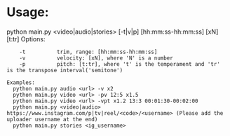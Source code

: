 # Usage:
python main.py <video|audio|stories> <url> [-t|v|p] [hh:mm:ss-hh:mm:ss] [xN] [t:tr]
Options:
    
        -t          trim, range: [hh:mm:ss-hh:mm:ss]
        -v          velocity: [xN], where 'N' is a number
        -p          pitch: [t:tr], where 't' is the temperament and 'tr' is the transpose interval('semitone')

    Examples:
      python main.py audio <url> -v x2
      python main.py video <url> -pv 12:5 x1.5
      python main.py video <url> -vpt x1.2 13:3 00:01:30-00:02:00
      python main.py <video|audio> https://www.instagram.com/p|tv|reel/<code>/<username> (Please add the uploader username at the end)
      python main.py stories <ig_username>

